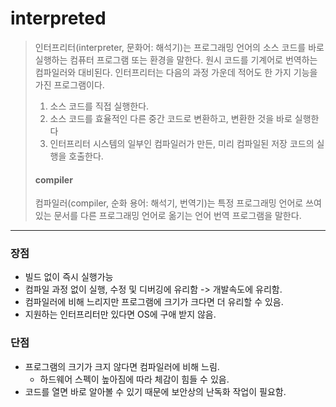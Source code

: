 # interpreted
>인터프리터(interpreter, 문화어: 해석기)는 프로그래밍 언어의 소스 코드를 바로 실행하는 컴퓨터 프로그램 또는 환경을 말한다. 원시 코드를 기계어로 번역하는 컴파일러와 대비된다. 인터프리터는 다음의 과정 가운데 적어도 한 가지 기능을 가진 프로그램이다.
> 1. 소스 코드를 직접 실행한다.
> 2. 소스 코드를 효율적인 다른 중간 코드로 변환하고, 변환한 것을 바로 실행한다
> 3. 인터프리터 시스템의 일부인 컴파일러가 만든, 미리 컴파일된 저장 코드의 실행을 호출한다.
>
>#### compiler
> 컴파일러(compiler, 순화 용어: 해석기, 번역기)는 특정 프로그래밍 언어로 쓰여 있는 문서를 다른 프로그래밍 언어로 옮기는 언어 번역 프로그램을 말한다.
>
>
---
### 장점
  * 빌드 없이 즉시 실행가능
  * 컴파일 과정 없이 실행, 수정 및 디버깅에 유리함 -> 개발속도에 유리함.
  * 컴파일러에 비해 느리지만 프로그램에 크기가 크다면 더 유리할 수 있음.
  * 지원하는 인터프리터만 있다면 OS에 구애 받지 않음.

### 단점
  * 프로그램의 크기가 크지 않다면 컴파일러에 비해 느림.
    - 하드웨어 스펙이 높아짐에 따라 체감이 힘들 수 있음.
  * 코드를 열면 바로 알아볼 수 있기 때문에 보안상의 난독화 작업이 필요함.
